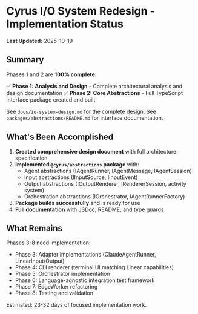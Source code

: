 # Cyrus I/O System Redesign - Implementation Status

**Last Updated:** 2025-10-19

## Summary

Phases 1 and 2 are **100% complete**:

✅ **Phase 1: Analysis and Design** - Complete architectural analysis and design documentation
✅ **Phase 2: Core Abstractions** - Full TypeScript interface package created and built

See `docs/io-system-design.md` for the complete design.
See `packages/abstractions/README.md` for interface documentation.

## What's Been Accomplished

1. **Created comprehensive design document** with full architecture specification
2. **Implemented `@cyrus/abstractions` package** with:
   - Agent abstractions (IAgentRunner, IAgentMessage, IAgentSession)
   - Input abstractions (IInputSource, IInputEvent)
   - Output abstractions (IOutputRenderer, IRendererSession, activity system)
   - Orchestration abstractions (IOrchestrator, IAgentRunnerFactory)
3. **Package builds successfully** and is ready for use
4. **Full documentation** with JSDoc, README, and type guards

## What Remains

Phases 3-8 need implementation:
- Phase 3: Adapter implementations (ClaudeAgentRunner, LinearInput/Output)
- Phase 4: CLI renderer (terminal UI matching Linear capabilities)
- Phase 5: Orchestrator implementation
- Phase 6: Language-agnostic integration test framework
- Phase 7: EdgeWorker refactoring
- Phase 8: Testing and validation

Estimated: 23-32 days of focused implementation work.
